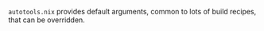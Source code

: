 `autotools.nix` provides default arguments, common to lots of build recipes, that can be overridden.

